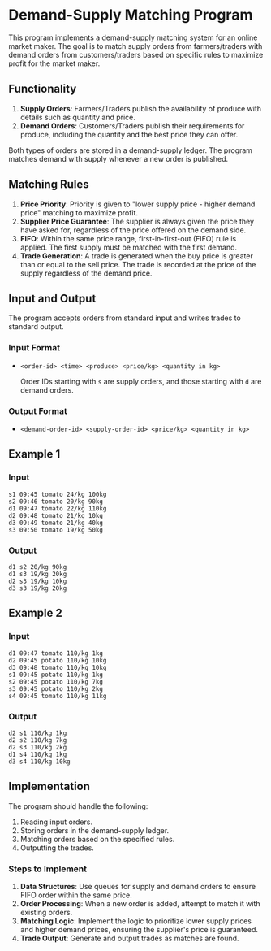 # Demand-Supply Matching Program

This program implements a demand-supply matching system for an online market maker. The goal is to match supply orders from farmers/traders with demand orders from customers/traders based on specific rules to maximize profit for the market maker.

## Functionality

1. **Supply Orders**: Farmers/Traders publish the availability of produce with details such as quantity and price.
2. **Demand Orders**: Customers/Traders publish their requirements for produce, including the quantity and the best price they can offer.

Both types of orders are stored in a demand-supply ledger. The program matches demand with supply whenever a new order is published.

## Matching Rules

1. **Price Priority**: Priority is given to "lower supply price - higher demand price" matching to maximize profit.
2. **Supplier Price Guarantee**: The supplier is always given the price they have asked for, regardless of the price offered on the demand side.
3. **FIFO**: Within the same price range, first-in-first-out (FIFO) rule is applied. The first supply must be matched with the first demand.
4. **Trade Generation**: A trade is generated when the buy price is greater than or equal to the sell price. The trade is recorded at the price of the supply regardless of the demand price.

## Input and Output

The program accepts orders from standard input and writes trades to standard output.

### Input Format

- `<order-id> <time> <produce> <price/kg> <quantity in kg>`

  Order IDs starting with `s` are supply orders, and those starting with `d` are demand orders.

### Output Format

- `<demand-order-id> <supply-order-id> <price/kg> <quantity in kg>`

## Example 1

### Input

```
s1 09:45 tomato 24/kg 100kg
s2 09:46 tomato 20/kg 90kg 
d1 09:47 tomato 22/kg 110kg 
d2 09:48 tomato 21/kg 10kg
d3 09:49 tomato 21/kg 40kg
s3 09:50 tomato 19/kg 50kg
```

### Output

```
d1 s2 20/kg 90kg 
d1 s3 19/kg 20kg
d2 s3 19/kg 10kg
d3 s3 19/kg 20kg 
```

## Example 2

### Input

```
d1 09:47 tomato 110/kg 1kg
d2 09:45 potato 110/kg 10kg
d3 09:48 tomato 110/kg 10kg
s1 09:45 potato 110/kg 1kg
s2 09:45 potato 110/kg 7kg
s3 09:45 potato 110/kg 2kg
s4 09:45 tomato 110/kg 11kg
```

### Output

```
d2 s1 110/kg 1kg 
d2 s2 110/kg 7kg 
d2 s3 110/kg 2kg 
d1 s4 110/kg 1kg 
d3 s4 110/kg 10kg 
```

## Implementation

The program should handle the following:
1. Reading input orders.
2. Storing orders in the demand-supply ledger.
3. Matching orders based on the specified rules.
4. Outputting the trades.

### Steps to Implement

1. **Data Structures**: Use queues for supply and demand orders to ensure FIFO order within the same price.
2. **Order Processing**: When a new order is added, attempt to match it with existing orders.
3. **Matching Logic**: Implement the logic to prioritize lower supply prices and higher demand prices, ensuring the supplier's price is guaranteed.
4. **Trade Output**: Generate and output trades as matches are found.


